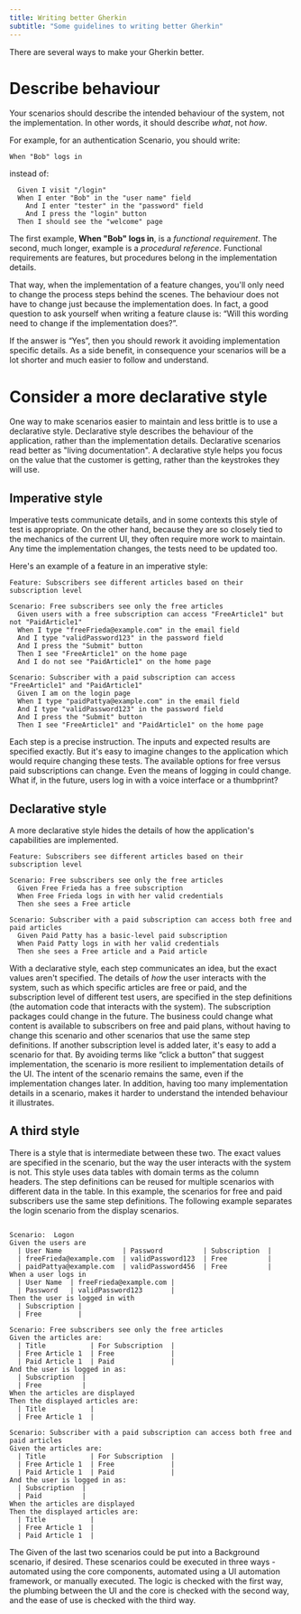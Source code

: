 ```yaml
---
title: Writing better Gherkin
subtitle: "Some guidelines to writing better Gherkin"
---
```


There are several ways to make your Gherkin better.

# Describe behaviour

Your scenarios should describe the intended behaviour of the system, not the implementation.
In other words, it should describe *what*, not *how*.

For example, for an authentication Scenario, you should write:

```
When "Bob" logs in
```

instead of:

```
  Given I visit "/login"
  When I enter "Bob" in the "user name" field
    And I enter "tester" in the "password" field
    And I press the "login" button
  Then I should see the "welcome" page
```

The first example, **When "Bob" logs in**, is a *functional requirement*. The second, much longer, example is a *procedural reference*.
Functional requirements are features, but procedures belong in the implementation details.

That way, when the implementation of a feature changes, you'll only need to change the process steps behind the scenes.
The behaviour does not have to change just because the implementation does.
In fact, a good question to ask yourself when writing a feature clause is: “Will this wording need to change if the implementation does?”.

If the answer is “Yes”, then you should rework it avoiding implementation specific details.
As a side benefit, in consequence your scenarios will be a lot shorter and much easier to follow and understand.

# Consider a more declarative style

One way to make scenarios easier to maintain and less brittle is to use a declarative style. Declarative style describes the behaviour of the application, rather than the implementation details. Declarative scenarios read better as "living documentation". A declarative style helps you focus on the value that the customer is getting, rather than the keystrokes they will use.

## Imperative style

Imperative tests communicate details, and in some contexts this style of test is appropriate. On the other hand, because they are so closely tied to the mechanics of the current UI, they often require more work to maintain. Any time the implementation changes, the tests need to be updated too.

Here's an example of a feature in an imperative style:
```
Feature: Subscribers see different articles based on their subscription level 

Scenario: Free subscribers see only the free articles
  Given users with a free subscription can access "FreeArticle1" but not "PaidArticle1" 
  When I type "freeFrieda@example.com" in the email field
  And I type "validPassword123" in the password field
  And I press the "Submit" button
  Then I see "FreeArticle1" on the home page
  And I do not see "PaidArticle1" on the home page

Scenario: Subscriber with a paid subscription can access "FreeArticle1" and "PaidArticle1"
  Given I am on the login page
  When I type "paidPattya@example.com" in the email field
  And I type "validPassword123" in the password field
  And I press the "Submit" button
  Then I see "FreeArticle1" and "PaidArticle1" on the home page  
```

Each step is a precise instruction. The inputs and expected results are specified exactly. But it's easy to imagine changes to the application which would require changing these tests. The available options for free versus paid subscriptions can change. Even the means of logging in could change. What if, in the future, users log in with a voice interface or a thumbprint? 

## Declarative style

A more declarative style hides the details of how the application's capabilities are implemented.

```
Feature: Subscribers see different articles based on their subscription level
 
Scenario: Free subscribers see only the free articles
  Given Free Frieda has a free subscription
  When Free Frieda logs in with her valid credentials
  Then she sees a Free article

Scenario: Subscriber with a paid subscription can access both free and paid articles
  Given Paid Patty has a basic-level paid subscription
  When Paid Patty logs in with her valid credentials
  Then she sees a Free article and a Paid article
``` 
With a declarative style, each step communicates an idea, but the exact values aren't specified. The details of *how* the user interacts with the system, such as which specific articles are free or paid, and the subscription level of different test users, are specified in the step definitions (the automation code that interacts with the system). The subscription packages could change in the future. The business could change what content is available to subscribers on free and paid plans, without having to change this scenario and other scenarios that use the same step definitions. If another subscription level is added later, it's easy to add a scenario for that. By avoiding terms like “click a button” that suggest implementation, the scenario is more resilient to implementation details of the UI. The intent of the scenario remains the same, even if the implementation changes later. In addition, having too many implementation details in a scenario, makes it harder to understand the intended behaviour it illustrates.

## A third style 

There is a style that is intermediate between these two. The exact values are specified in the scenario, but the way the user interacts with the system is not. This style uses data tables with domain terms as the column headers. The step definitions can be reused for multiple scenarios with different data in the table. In this example, the scenarios for free and paid subscribers use the same step definitions.  The following example separates the login scenario from the display scenarios. 

```Gherkin 

Scenario:  Logon 
Given the users are 
  | User Name               | Password          | Subscription  |
  | freeFrieda@example.com  | validPassword123  | Free          |
  | paidPattya@example.com  | validPassword456  | Free          |
When a user logs in
  | User Name  | freeFrieda@example.com |
  | Password   | validPassword123       |
Then the user is logged in with 
  | Subscription | 
  | Free         |

Scenario: Free subscribers see only the free articles
Given the articles are: 
  | Title           | For Subscription  |
  | Free Article 1  | Free              |
  | Paid Article 1  | Paid              |
And the user is logged in as:
  | Subscription  |
  | Free          |
When the articles are displayed 
Then the displayed articles are:
  | Title           |
  | Free Article 1  | 

Scenario: Subscriber with a paid subscription can access both free and paid articles
Given the articles are: 
  | Title           | For Subscription  |
  | Free Article 1  | Free              |
  | Paid Article 1  | Paid              |
And the user is logged in as:
  | Subscription  |
  | Paid          |
When the articles are displayed 
Then the displayed articles are:
  | Title           | 
  | Free Article 1  | 
  | Paid Article 1  | 
```

The Given of the last two scenarios could be put into a Background scenario, if desired. These scenarios could be executed in three ways - automated using the core components, automated using a UI automation framework, or manually executed. The logic is checked with the first way, the plumbing between the UI and the core is checked with the second way, and the ease of use is checked with the third way. 

